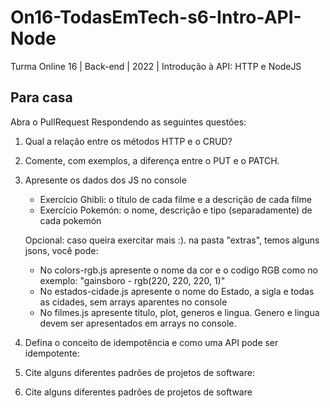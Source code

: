 # On16-TodasEmTech-s6-Intro-API-Node
Turma Online 16 | Back-end | 2022 | Introdução à API:
HTTP e NodeJS

## Para casa
Abra o PullRequest Respondendo as seguintes questões:

1) Qual a relação entre os métodos HTTP e o CRUD?

1) Comente, com exemplos, a diferença entre o PUT e o PATCH.


3) Apresente os dados dos JS no console
    - Exercício Ghibli: o título de cada filme e a descrição de cada filme
    - Exercício Pokemón: o nome, descrição e tipo (separadamente) de cada pokemón

    Opcional: caso queira exercitar mais :). na pasta "extras", temos alguns jsons, você pode:
    - No colors-rgb.js apresente o nome da cor e o codigo RGB como no exemplo: "gainsboro - rgb(220, 220, 220, 1)"
    - No estados-cidade.js apresente o nome do Estado, a sigla e todas as cidades, sem arrays aparentes no console
    - No filmes.js apresente titulo, plot, generos e lingua. Genero e lingua devem ser apresentados em arrays no console.

4) Defina o conceito de idempotência e como uma API pode ser idempotente:


5) Cite alguns diferentes padrões de projetos de software:
   

5) Cite alguns diferentes padrões de projetos de software


